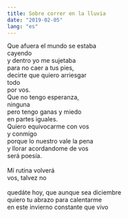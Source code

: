 ```yaml
---
title: Sobre correr en la lluvia
date: "2019-02-05"
lang: "es"
---
```


Que afuera el mundo se estaba\
cayendo\
y dentro yo me sujetaba\
para no caer a tus pies,\
decirte que quiero arriesgar\
todo\
por vos.\
Que no tengo esperanza,\
ninguna\
pero tengo ganas y miedo\
en partes iguales.\
Quiero equivocarme con vos\
y conmigo\
porque lo nuestro vale la pena\
y llorar acordandome de vos\
será poesía.\
\
Mí rutina volverá\
vos, talvez no\
\
quedáte hoy, que aunque sea diciembre\
quiero tu abrazo para calentarme\
en este invierno constante que vivo
